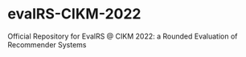 # evalRS-CIKM-2022
Official Repository for EvalRS @ CIKM 2022: a Rounded Evaluation of Recommender Systems
